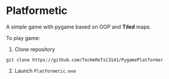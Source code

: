 # Platformetic
A simple game with pygame based on OOP and **Tiled** maps.

To play game:
1. Clone repository
`````
git clone https://github.com/TecHeReTiC3141/PygamePlatformer 
`````
2. Launch `Platformetic.exe`
